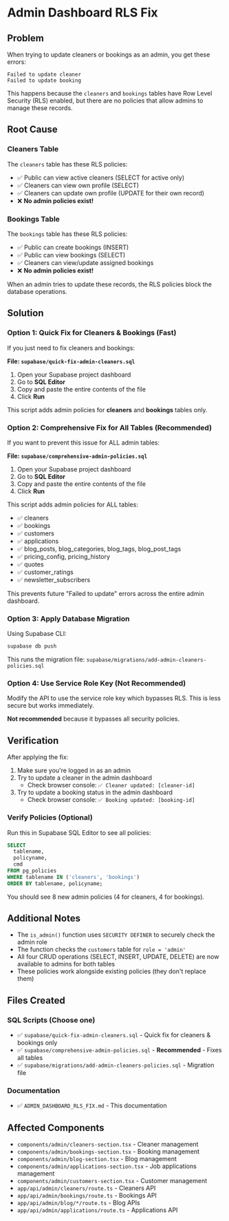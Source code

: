 # Admin Dashboard RLS Fix

## Problem
When trying to update cleaners or bookings as an admin, you get these errors:
```
Failed to update cleaner
Failed to update booking
```

This happens because the `cleaners` and `bookings` tables have Row Level Security (RLS) enabled, but there are no policies that allow admins to manage these records.

## Root Cause

### Cleaners Table
The `cleaners` table has these RLS policies:
- ✅ Public can view active cleaners (SELECT for active only)
- ✅ Cleaners can view own profile (SELECT)
- ✅ Cleaners can update own profile (UPDATE for their own record)
- ❌ **No admin policies exist!**

### Bookings Table
The `bookings` table has these RLS policies:
- ✅ Public can create bookings (INSERT)
- ✅ Public can view bookings (SELECT)
- ✅ Cleaners can view/update assigned bookings
- ❌ **No admin policies exist!**

When an admin tries to update these records, the RLS policies block the database operations.

## Solution

### Option 1: Quick Fix for Cleaners & Bookings (Fast)
If you just need to fix cleaners and bookings:

**File: `supabase/quick-fix-admin-cleaners.sql`**

1. Open your Supabase project dashboard
2. Go to **SQL Editor**
3. Copy and paste the entire contents of the file
4. Click **Run**

This script adds admin policies for **cleaners** and **bookings** tables only.

### Option 2: Comprehensive Fix for All Tables (Recommended)
If you want to prevent this issue for ALL admin tables:

**File: `supabase/comprehensive-admin-policies.sql`**

1. Open your Supabase project dashboard
2. Go to **SQL Editor**
3. Copy and paste the entire contents of the file
4. Click **Run**

This script adds admin policies for ALL tables:
- ✅ cleaners
- ✅ bookings
- ✅ customers
- ✅ applications
- ✅ blog_posts, blog_categories, blog_tags, blog_post_tags
- ✅ pricing_config, pricing_history
- ✅ quotes
- ✅ customer_ratings
- ✅ newsletter_subscribers

This prevents future "Failed to update" errors across the entire admin dashboard.

### Option 3: Apply Database Migration
Using Supabase CLI:
```bash
supabase db push
```

This runs the migration file: `supabase/migrations/add-admin-cleaners-policies.sql`

### Option 4: Use Service Role Key (Not Recommended)
Modify the API to use the service role key which bypasses RLS. This is less secure but works immediately.

**Not recommended** because it bypasses all security policies.

## Verification
After applying the fix:

1. Make sure you're logged in as an admin
2. Try to update a cleaner in the admin dashboard
   - Check browser console: `✅ Cleaner updated: [cleaner-id]`
3. Try to update a booking status in the admin dashboard
   - Check browser console: `✅ Booking updated: [booking-id]`

### Verify Policies (Optional)
Run this in Supabase SQL Editor to see all policies:
```sql
SELECT 
  tablename,
  policyname,
  cmd
FROM pg_policies 
WHERE tablename IN ('cleaners', 'bookings')
ORDER BY tablename, policyname;
```

You should see 8 new admin policies (4 for cleaners, 4 for bookings).

## Additional Notes
- The `is_admin()` function uses `SECURITY DEFINER` to securely check the admin role
- The function checks the `customers` table for `role = 'admin'`
- All four CRUD operations (SELECT, INSERT, UPDATE, DELETE) are now available to admins for both tables
- These policies work alongside existing policies (they don't replace them)

## Files Created

### SQL Scripts (Choose one)
- ✅ `supabase/quick-fix-admin-cleaners.sql` - Quick fix for cleaners & bookings only
- ✅ `supabase/comprehensive-admin-policies.sql` - **Recommended** - Fixes all tables
- ✅ `supabase/migrations/add-admin-cleaners-policies.sql` - Migration file

### Documentation
- ✅ `ADMIN_DASHBOARD_RLS_FIX.md` - This documentation

## Affected Components
- `components/admin/cleaners-section.tsx` - Cleaner management
- `components/admin/bookings-section.tsx` - Booking management
- `components/admin/blog-section.tsx` - Blog management
- `components/admin/applications-section.tsx` - Job applications management
- `components/admin/customers-section.tsx` - Customer management
- `app/api/admin/cleaners/route.ts` - Cleaners API
- `app/api/admin/bookings/route.ts` - Bookings API
- `app/api/admin/blog/*/route.ts` - Blog APIs
- `app/api/admin/applications/route.ts` - Applications API

